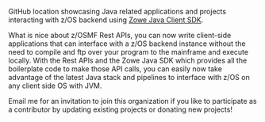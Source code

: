 GitHub location showcasing Java related applications and projects interacting with z/OS backend using [Zowe Java Client SDK](https://github.com/zowe/zowe-client-java-sdk).   

What is nice about z/OSMF Rest APIs, you can now write client-side applications that can interface with a z/OS backend instance without the need to compile and ftp over your program to the mainframe and execute locally. With the Rest APIs and the Zowe Java SDK which provides all the boilerplate code to make those API calls, you can easily now take advantage of the latest Java stack and pipelines to interface with z/OS on any client side OS with JVM.   

Email me for an invitation to join this organization if you like to participate as a contributor by updating existing projects or donating new projects!  

